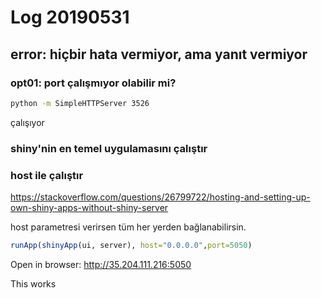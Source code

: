 
# Log 20190531 

## error: hiçbir hata vermiyor, ama yanıt vermiyor 

### opt01: port çalışmıyor olabilir mi?

``` bash
python -m SimpleHTTPServer 3526
``` 

çalışıyor

### shiny'nin en temel uygulamasını çalıştır

### host ile çalıştır

https://stackoverflow.com/questions/26799722/hosting-and-setting-up-own-shiny-apps-without-shiny-server

host parametresi verirsen tüm her yerden bağlanabilirsin. 

``` r
runApp(shinyApp(ui, server), host="0.0.0.0",port=5050)
``` 

Open in browser: http://35.204.111.216:5050

This works

